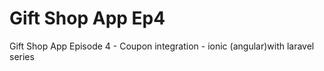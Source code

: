 # Gift Shop App Ep4
 Gift Shop App Episode 4 - Coupon integration - ionic (angular)with laravel series
